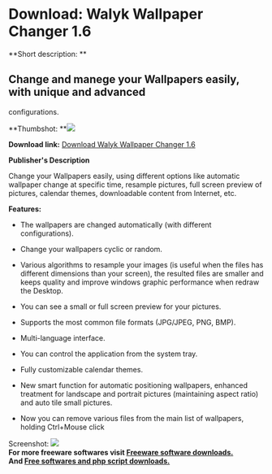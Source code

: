 # Download: Walyk Wallpaper Changer 1.6

**Short description: **

## Change and manege your Wallpapers easily, with unique and advanced
configurations.

  
**Thumbshot: **![](http://www.freewarefiles.com/screenshot/walykwpaperchngr14_md.jpg)   
  
**Download link:** [Download Walyk Wallpaper Changer 1.6](http://freesoftwares.boysofts.com/Walyk-Wallpaper-Changer_program_36325.html)  
  

**Publisher's Description**  
  

Change your Wallpapers easily, using different options like automatic
wallpaper change at specific time, resample pictures, full screen preview of
pictures, calendar themes, downloadable content from Internet, etc.

**Features:**

  * The wallpapers are changed automatically (with different configurations).  

  * Change your wallpapers cyclic or random.  

  * Various algorithms to resample your images (is useful when the files has different dimensions than your screen), the resulted files are smaller and keeps quality and improve windows graphic performance when redraw the Desktop. 
  * You can see a small or full screen preview for your pictures. 
  * Supports the most common file formats (JPG/JPEG, PNG, BMP). 
  * Multi-language interface.
  * You can control the application from the system tray.
  * Fully customizable calendar themes.
  * New smart function for automatic positioning wallpapers, enhanced treatment for landscape and portrait pictures (maintaining aspect ratio) and auto tile small pictures.
  * Now you can remove various files from the main list of wallpapers, holding Ctrl+Mouse click

  
  
Screenshot:
![](http://www.freewarefiles.com/screenshot/walykwpaperchngr14.jpg)  
**For more freeware softwares visit [Freeware software downloads.](http://freesoftwares.boysofts.com/)**   
**And [Free softwares and php script downloads.](http://www.boysofts.com/)**

